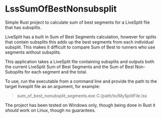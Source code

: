 # LssSumOfBestNonsubsplit
Simple Rust project to calculate sum of best segments for a LiveSplit file that has subsplits.

LiveSplit has a built in Sum of Best Segments calculation, however for splits that contain subsplits this adds up the best segments from each individual subsplit.  This makes it difficult to compare Sum of Best to runners who use segments without subsplits. 

This application takes a LiveSplit file containing subsplits and outputs both the current LiveSplit Sum of Best Segments and the Sum of Best Non-Subsplits for each segment and the total.

To use, run the executable from a command line and provide the path to the target livesplit file as an argument, for example:
> sum_of_best_nonubsplit_segments.exe C:/path/to/MySplitFile.lss

The project has been tested on Windows only, though being done in Rust it *should* work on Linux, though no guarantees.
